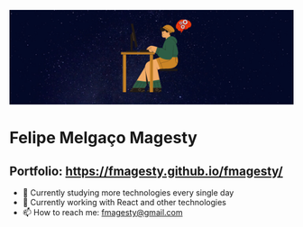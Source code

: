 <p align="center">
  <img src="https://github.com/fmagesty/fmagesty/blob/main/banner.png">
</p>

# Felipe Melgaço Magesty

## Portfolio: https://fmagesty.github.io/fmagesty/

- 🔭 Currently studying more technologies every single day
- 🌱 Currently working with React and other technologies
- 📫 How to reach me: fmagesty@gmail.com

<!--
**fmagesty/fmagesty** is a ✨ _special_ ✨ repository because its `README.md` (this file) appears on your GitHub profile.

Here are some ideas to get you started:

- 🔭 I’m currently working on ...
- 🌱 I’m currently learning ...
- 👯 I’m looking to collaborate on ...
- 🤔 I’m looking for help with ...
- 💬 Ask me about ...
- 📫 How to reach me: ...
- 😄 Pronouns: ...
- ⚡ Fun fact: ...
-->
